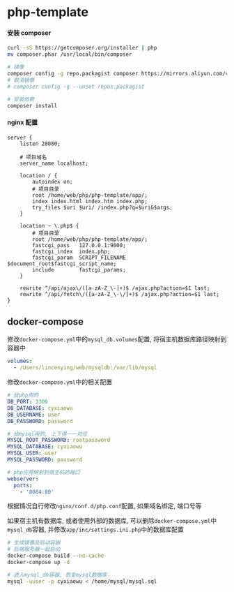 # php-template

#### 安装 composer
```bash
curl -sS https://getcomposer.org/installer | php
mv composer.phar /usr/local/bin/composer

# 镜像
composer config -g repo.packagist composer https://mirrors.aliyun.com/composer/
# 取消镜像
# composer config -g --unset repos.packagist

# 安装依赖
composer install
```

#### nginx 配置

```
server {
    listen 28080;

    # 项目域名
    server_name localhost;

    location / {
        autoindex on;
        # 项目目录
        root /home/web/php/php-template/app/;
        index index.html index.htm index.php;
        try_files $uri $uri/ /index.php?q=$uri&$args;
    }

    location ~ \.php$ {
        # 项目目录
        root /home/web/php/php-template/app/;
        fastcgi_pass   127.0.0.1:9000;
        fastcgi_index  index.php;
        fastcgi_param  SCRIPT_FILENAME  $document_root$fastcgi_script_name;
        include        fastcgi_params;
    }

    rewrite ^/api/ajax\/([a-zA-Z_\-]+)$ /ajax.php?action=$1 last;
    rewrite ^/api/fetch\/([a-zA-Z_\-\/]+)$ /ajax.php?action=$1 last;
}
```

## docker-compose

修改`docker-compose.yml`中的`mysql_db.volumes`配置, 将宿主机数据库路径映射到容器中

```yaml
volumes:
  - /Users/lincenying/web/mysqldb:/var/lib/mysql
```

修改`docker-compose.yml`中的相关配置
```yaml
# 给php用的
DB_PORT: 3306
DB_DATABASE: cyxiaowu
DB_USERNAME: user
DB_PASSWORD: password

# 给mysql用的, 上下得一一对应
MYSQL_ROOT_PASSWORD: rootpassword
MYSQL_DATABASE: cyxiaowu
MYSQL_USER: user
MYSQL_PASSWORD: password

# php应用映射到宿主机的端口
webserver:
  ports:
    - '8084:80'
```

根据情况自行修改`nginx/conf.d/php.conf`配置, 如果域名绑定, 端口号等

如果宿主机有数据库, 或者使用外部的数据库, 可以删除`docker-compose.yml`中`mysql_db`容器, 并修改`app/inc/settings.ini.php`中的数据库配置

```bash
# 生成镜像及启动容器
# 后端服务器一起启动
docker-compose build --no-cache
docker-compose up -d

# 进入mysql_db容器, 恢复mysql数据库
mysql -uuser -p cyxiaowu < /home/mysql/mysql.sql
```
